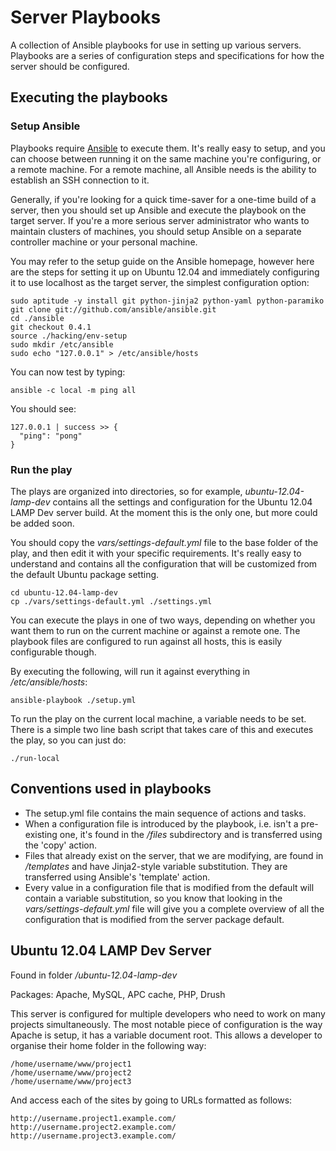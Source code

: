 Server Playbooks
========================

A collection of Ansible playbooks for use in setting up various servers.
Playbooks are a series of configuration steps and specifications for how the
server should be configured.

Executing the playbooks
---------------------------

### Setup Ansible

Playbooks require [Ansible][1] to execute them. It's really easy to setup, and
you can choose between running it on the same machine you're configuring, or a
remote machine. For a remote machine, all Ansible needs is the ability to establish
an SSH connection to it.

Generally, if you're looking for a quick time-saver for a one-time build of a
server, then you should set up Ansible and execute the playbook on the target
server. If you're a more serious server administrator who wants to maintain
clusters of machines, you should setup Ansible on a separate controller machine
or your personal machine.

You may refer to the setup guide on the Ansible homepage, however here are the
steps for setting it up on Ubuntu 12.04 and immediately configuring it to use
localhost as the target server, the simplest configuration option:

    sudo aptitude -y install git python-jinja2 python-yaml python-paramiko
    git clone git://github.com/ansible/ansible.git
    cd ./ansible
    git checkout 0.4.1
    source ./hacking/env-setup
    sudo mkdir /etc/ansible
    sudo echo "127.0.0.1" > /etc/ansible/hosts

You can now test by typing:

    ansible -c local -m ping all

You should see:

    127.0.0.1 | success >> {
      "ping": "pong"
    }

### Run the play

The plays are organized into directories, so for example, _ubuntu-12.04-lamp-dev_
contains all the settings and configuration for the Ubuntu 12.04 LAMP Dev server
build. At the moment this is the only one, but more could be added soon.

You should copy the _vars/settings-default.yml_ file to the base folder of the
play, and then edit it with your specific requirements. It's really easy to
understand and contains all the configuration that will be customized from the
default Ubuntu package setting.

    cd ubuntu-12.04-lamp-dev
    cp ./vars/settings-default.yml ./settings.yml

You can execute the plays in one of two ways, depending on whether you want them
to run on the current machine or against a remote one. The playbook files are
configured to run against all hosts, this is easily configurable though.

By executing the following, will run it against everything in _/etc/ansible/hosts_:

    ansible-playbook ./setup.yml

To run the play on the current local machine, a variable needs to be set. There
is a simple two line bash script that takes care of this and executes the play,
so you can just do:

    ./run-local

Conventions used in playbooks
---------------------------

- The setup.yml file contains the main sequence of actions and tasks.
- When a configuration file is introduced by the playbook, i.e. isn't
  a pre-existing one, it's found in the _/files_ subdirectory and is transferred
  using the 'copy' action.
- Files that already exist on the server, that we are modifying, are found
  in _/templates_ and have Jinja2-style variable substitution. They are
  transferred using Ansible's 'template' action.
- Every value in a configuration file that is modified from the default will
  contain a variable substitution, so you know that looking in the
  _vars/settings-default.yml_ file will give you a complete overview of all the
  configuration that is modified from the server package default.

Ubuntu 12.04 LAMP Dev Server
---------------------------

Found in folder _/ubuntu-12.04-lamp-dev_

Packages: Apache, MySQL, APC cache, PHP, Drush

This server is configured for multiple developers who need to work on many
projects simultaneously. The most notable piece of configuration is the way
Apache is setup, it has a variable document root. This allows a developer to
organise their home folder in the following way:

    /home/username/www/project1
    /home/username/www/project2
    /home/username/www/project3

And access each of the sites by going to URLs formatted as follows:

    http://username.project1.example.com/
    http://username.project2.example.com/
    http://username.project3.example.com/

[1]: http://ansible.github.com/ "Ansible"